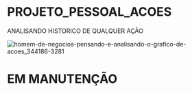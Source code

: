 # PROJETO_PESSOAL_ACOES
ANALISANDO HISTORICO DE QUALQUER AÇÃO 


![homem-de-negocios-pensando-e-analisando-o-grafico-de-acoes_344186-3281](https://github.com/luisfernandogbraga/PROJETO_PESSOAL_ACOES/assets/134460985/24c2dc2b-23f9-43d3-9a01-ffe53d808f1d)

# EM MANUTENÇÃO
